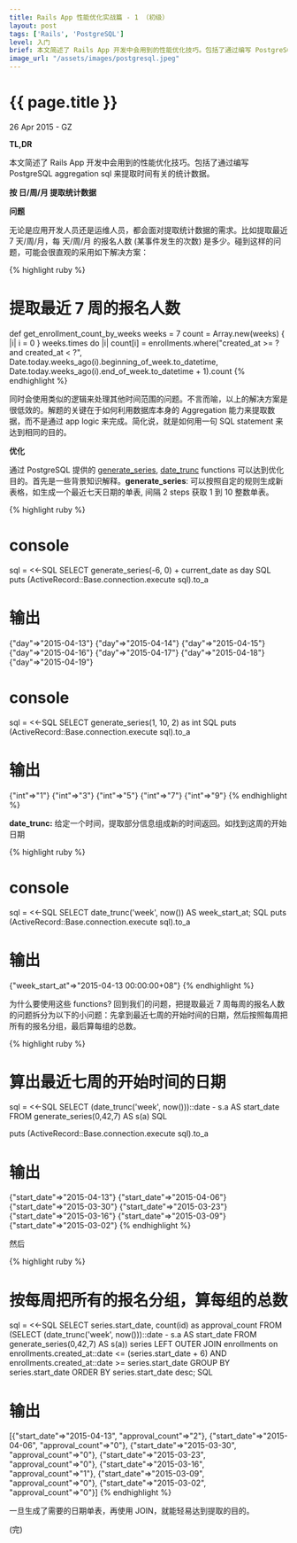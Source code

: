 ```yaml
---
title: Rails App 性能优化实战篇 - 1 （初级）
layout: post
tags: ['Rails', 'PostgreSQL']
level: 入门
brief: 本文简述了 Rails App 开发中会用到的性能优化技巧。包括了通过编写 PostgreSQL aggregation sql 来提取时间有关的统计数据。
image_url: "/assets/images/postgresql.jpeg"
---
```


{{ page.title }}
================

<p class="meta">26 Apr 2015 - GZ</p> 

**TL,DR**
 
本文简述了 Rails App 开发中会用到的性能优化技巧。包括了通过编写 PostgreSQL aggregation sql 来提取时间有关的统计数据。

**按 日/周/月 提取统计数据**
 
**问题**

无论是应用开发人员还是运维人员，都会面对提取统计数据的需求。比如提取最近 7 天/周/月，每 天/周/月 的报名人数 (某事件发生的次数) 是多少。碰到这样的问题，可能会很直观的采用如下解决方案：

{% highlight ruby %}
# 提取最近 7 周的报名人数
def get_enrollment_count_by_weeks
weeks = 7
count = Array.new(weeks) { |i| i = 0  }
weeks.times do |i|
  count[i] = enrollments.where("created_at >= ? and created_at < ?",
    Date.today.weeks_ago(i).beginning_of_week.to_datetime, 
    Date.today.weeks_ago(i).end_of_week.to_datetime + 1).count
{% endhighlight %}

同时会使用类似的逻辑来处理其他时间范围的问题。不言而喻，以上的解决方案是很低效的。解题的关键在于如何利用数据库本身的 Aggregation 能力来提取数据，而不是通过 app logic 来完成。简化说，就是如何用一句 SQL statement 来达到相同的目的。

**优化**

通过 PostgreSQL 提供的 [generate_series](http://www.postgresql.org/docs/current/interactive/functions-srf.html), [date_trunc](http://www.postgresql.org/docs/9.4/static/functions-datetime.html) functions 可以达到优化目的。首先是一些背景知识解释。**generate_series**: 可以按照自定的规则生成新表格，如生成一个最近七天日期的单表, 间隔 2 steps 获取 1 到 10 整数单表。

{% highlight ruby %}
# console
sql = <<-SQL
  SELECT generate_series(-6, 0) + current_date as day
SQL
puts (ActiveRecord::Base.connection.execute sql).to_a

# 输出
{"day"=>"2015-04-13"}
{"day"=>"2015-04-14"}
{"day"=>"2015-04-15"}
{"day"=>"2015-04-16"}
{"day"=>"2015-04-17"}
{"day"=>"2015-04-18"}
{"day"=>"2015-04-19"}

# console
sql = <<-SQL
  SELECT generate_series(1, 10, 2) as int
SQL
puts (ActiveRecord::Base.connection.execute sql).to_a

# 输出
{"int"=>"1"}
{"int"=>"3"}
{"int"=>"5"}
{"int"=>"7"}
{"int"=>"9"}
{% endhighlight %}

**date_trunc:** 给定一个时间，提取部分信息组成新的时间返回。如找到这周的开始日期
 
{% highlight ruby %}
# console
sql = <<-SQL
  SELECT date_trunc('week', now()) AS week_start_at;
SQL
puts (ActiveRecord::Base.connection.execute sql).to_a

# 输出
{"week_start_at"=>"2015-04-13 00:00:00+08"}
{% endhighlight %}

为什么要使用这些 functions? 回到我们的问题，把提取最近 7 周每周的报名人数的问题拆分为以下的小问题：先拿到最近七周的开始时间的日期，然后按照每周把所有的报名分组，最后算每组的总数。

{% highlight ruby %}
# 算出最近七周的开始时间的日期
sql = <<-SQL
SELECT (date_trunc('week', now()))::date - s.a AS start_date FROM 
  generate_series(0,42,7) AS s(a) 
SQL

puts (ActiveRecord::Base.connection.execute sql).to_a

# 输出
{"start_date"=>"2015-04-13"}
{"start_date"=>"2015-04-06"}
{"start_date"=>"2015-03-30"}
{"start_date"=>"2015-03-23"}
{"start_date"=>"2015-03-16"}
{"start_date"=>"2015-03-09"}
{"start_date"=>"2015-03-02"}
{% endhighlight %}

然后
 
{% highlight ruby %}
# 按每周把所有的报名分组，算每组的总数
sql = <<-SQL
  SELECT series.start_date, count(id) as approval_count
  FROM
    (SELECT (date_trunc('week', now()))::date - s.a AS start_date 
    FROM generate_series(0,42,7) AS s(a)) series
  LEFT OUTER JOIN enrollments on 
      enrollments.created_at::date <= (series.start_date + 6)
      AND
      enrollments.created_at::date >= series.start_date
  GROUP BY series.start_date ORDER BY series.start_date desc;
SQL

# 输出
[{"start_date"=>"2015-04-13", "approval_count"=>"2"},
 {"start_date"=>"2015-04-06", "approval_count"=>"0"},
 {"start_date"=>"2015-03-30", "approval_count"=>"0"},
 {"start_date"=>"2015-03-23", "approval_count"=>"0"},
 {"start_date"=>"2015-03-16", "approval_count"=>"1"},
 {"start_date"=>"2015-03-09", "approval_count"=>"0"},
 {"start_date"=>"2015-03-02", "approval_count"=>"0"}]
{% endhighlight %}

一旦生成了需要的日期单表，再使用 JOIN，就能轻易达到提取的目的。

(完)
 